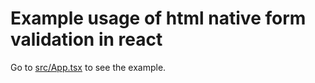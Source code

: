 # Example usage of html native form validation in react

Go to [src/App.tsx](./src/App.tsx) to see the example. 